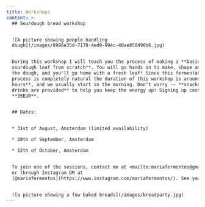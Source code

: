 ```yaml
---
title: Workshops
content: >-
  ## Sourdough bread workshop


  ![A picture showing people handling
  dough](/images/8996e35d-7178-4ed0-994c-40ae850490b6.jpg)


  During this workshop I will teach you the process of making a **basic
  sourdough loaf from scratch**. You will go hands on to make, shape and bake
  the dough, and you'll go home with a fresh loaf! Since this fermentation
  process is completely natural the duration of this workshop is around **4 to 5
  hours**, and we usually start in the morning. Don't worry -- **snacks and
  drinks are provided** to help you keep the energy up! Signing up costs
  **35EUR**.


  ## Dates:


  * 31st of August, Amsterdam (limited availability)

  * 28th of September, Amsterdam

  * 12th of October, Amsterdam


  To join one of the sessions, contact me at <mailto:mariafermentos@gmail.com>
  or through Instagram DM at
  [@mariafermentos](https://www.instagram.com/mariafermentos/). See you soon!


  ![a picture showing a few baked breads](/images/breadparty.jpg)
---
```


